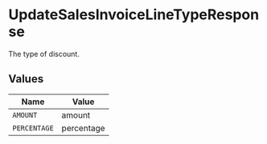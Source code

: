 # UpdateSalesInvoiceLineTypeResponse

The type of discount.


## Values

| Name         | Value        |
| ------------ | ------------ |
| `AMOUNT`     | amount       |
| `PERCENTAGE` | percentage   |